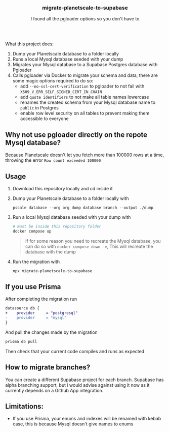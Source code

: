 <div align='center'>
    <br/>
    <br/>
    <h3>migrate-planetscale-to-supabase</h3>
    <p>I found all the pgloader options so you don't have to</p>
    <br/>
    <br/>

</div>

What this project does:

1. Dump your Planetscale database to a folder locally
1. Runs a local Mysql database seeded with your dump
1. Migrates your Mysql database to a Supabase Postgres database with Pgloader
1. Calls pgloader via Docker to migrate your schema and data, there are some magic options required to do so:
    - add `--no-ssl-cert-verification` to pgloader to not fail with `X509_V_ERR_SELF_SIGNED_CERT_IN_CHAIN`
    - add `quote identifiers` to not make all table names lowercase
    - renames the created schema from your Mysql database name to `public` in Postgres
    - enable row level security on all tables to prevent making them accessible to everyone

## Why not use pgloader directly on the repote Mysql database?

Because Planetscale doesn't let you fetch more than 100000 rows at a time, throwing the error `Row count exceeded 100000`

## Usage

1. Download this repository locally and cd inside it

1. Dump your Planetscale database to a folder locally with

    ```
    pscale database --org org dump database branch --output ./dump
    ```

1. Run a local Mysql database seeded with your dump with

    ```sh
    # must be inside this repository folder
    docker compose up
    ```

    > If for some reason you need to recreate the Mysql database, you can do so with `docker compose down -v`, This will recreate the database with the dump

1. Run the migration with

    ```sh
    npx migrate-planetscale-to-supabase
    ```

## If you use Prisma

After completing the migration run

```diff
datasource db {
+    provider     = "postgresql"
-    provider     = "mysql"
}
```

And pull the changes made by the migration

```sh
prisma db pull
```

Then check that your current code compiles and runs as expected

## How to migrate branches?

You can create a different Supabase project for each branch. Supabase has alpha branching support, but i would advise against using it now as it currently depends on a Github App integration.

## Limitations:

-   If you use Prisma, your enums and indexes will be renamed with kebab case, this is because Mysql doesn't give names to enums

